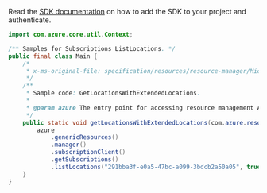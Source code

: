 Read the [SDK documentation](https://github.com/Azure/azure-sdk-for-java/blob/azure-resourcemanager_2.14.0/sdk/resourcemanager/azure-resourcemanager/README.md) on how to add the SDK to your project and authenticate.

```java
import com.azure.core.util.Context;

/** Samples for Subscriptions ListLocations. */
public final class Main {
    /*
     * x-ms-original-file: specification/resources/resource-manager/Microsoft.Resources/stable/2021-01-01/examples/GetLocationsWithExtendedLocations.json
     */
    /**
     * Sample code: GetLocationsWithExtendedLocations.
     *
     * @param azure The entry point for accessing resource management APIs in Azure.
     */
    public static void getLocationsWithExtendedLocations(com.azure.resourcemanager.AzureResourceManager azure) {
        azure
            .genericResources()
            .manager()
            .subscriptionClient()
            .getSubscriptions()
            .listLocations("291bba3f-e0a5-47bc-a099-3bdcb2a50a05", true, Context.NONE);
    }
}
```
